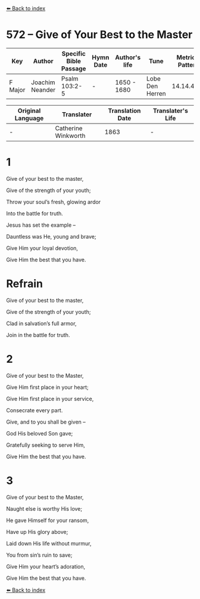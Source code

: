 [⬅️ Back to index](../README.md)

# 572 – Give of Your Best to the Master

Key | Author   | Specific Bible Passage     |Hymn Date |Author's life |Tune |Metrical Pattern   |Composer/Source                                                                                        
-- | --------- | ---------------------------|----------|--------------|-----|-------------------|-------------   
F Major  | Joachim Neander      | Psalm 103:2-5 | -  | 1650 - 1680 | Lobe Den Herren | 14.14.4.7.8 | Chorale Book for England, 1863 

Original Language | Translater | Translation Date   | Translater's Life     
----------------- | --------- | --------------------|-------------   
\-  | Catherine Winkworth      | 1863 | -  | 1827 - 1878 



# 1

Give of your best to the master,

Give of the strength of your youth;

Throw your soul’s fresh, glowing ardor

Into the battle for truth.

Jesus has set the example –

Dauntless was He, young and brave;

Give Him your loyal devotion,

Give Him the best that you have.



# Refrain

Give of your best to the master,

Give of the strength of your youth;

Clad in salvation’s full armor,

Join in the battle for truth.



# 2

Give of your best to the Master,

Give Him first place in your heart;

Give Him first place in your service,

Consecrate every part.

Give, and to you shall be given –

God His beloved Son gave;

Gratefully seeking to serve Him,

Give Him the best that you have.



# 3

Give of your best to the Master,

Naught else is worthy His love;

He gave Himself for your ransom,

Have up His glory above;

Laid down His life without murmur,

You from sin’s ruin to save;

Give Him your heart’s adoration,

Give Him the best that you have.

[⬅️ Back to index](../README.md)
